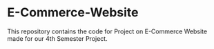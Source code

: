 # E-Commerce-Website
This repository contains the code for Project on E-Commerce Website made for our 4th Semester Project.
